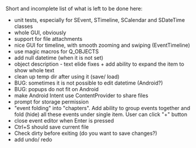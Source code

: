 Short and incomplete list of what is left to be done here:

- unit tests, especially for SEvent, STimeline, SCalendar and SDateTime classes
- whole GUI, obviously
- support for file attachments
- nice GUI for timeline, with smooth zooming and swiping (EventTimeline)
- use magic macros for Q_OBJECTS
- add null datetime (when it is not set)
- object description - text elide fixes + add ability to expand the item to show
  whole text
- clean up temp dir after using it (save/ load)
- BUG: sometimes it is not possible to edit datetime (Android?)
- BUG: popups do not fit on Android
- make Android Intent use ContentProvider to share files
- prompt for storage permission
- "event folding" into "chapters". Add ability to group events together
  and fold (hide) all these events under single item. User can click "+" button
- close event editor when Enter is pressed
- Ctrl+S should save current file
- Check dirty before exiting (do you want to save changes?)
- add undo/ redo
